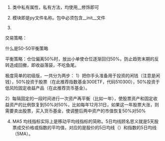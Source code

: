 1. 类中私有属性，私有方法，均使用__修饰即可
2. 模块即是py文件名称。包中必须包含__init__文件


3. 
交易策略：

什么是50-50平衡策略

平衡策略：仓位偏离50%时，放出小单使仓位逐渐回归50%，防止趋势末期的反转造成回撤，即收益落袋，不吃鱼尾。

极度简单的初级版，一共分为两步：
1）把你手头准备用于投资的闲钱（注意是闲钱），50%投资于股票（在此推荐指数基金300ETF，代码510300），50%投资于低风险固定收益产品（在此推荐货币基金）。

2）每隔固定的一段时间进行一次资产再平衡（比如一年），使股票资产和固定收益资产的比例恢复到50%对50%，比如每年12月31日，如果这一年股票大涨，则需要卖出股票，买入货币基金，使调整后两中资产的市值恢复50%对50%

4. MA5
均线指标实际上是移动平均线指标的简称。5日均线顾名思义就是5天股票成交价格或指数的平均值，对应的是股价的5日均线（）和指数的5日均线（5MA）。

